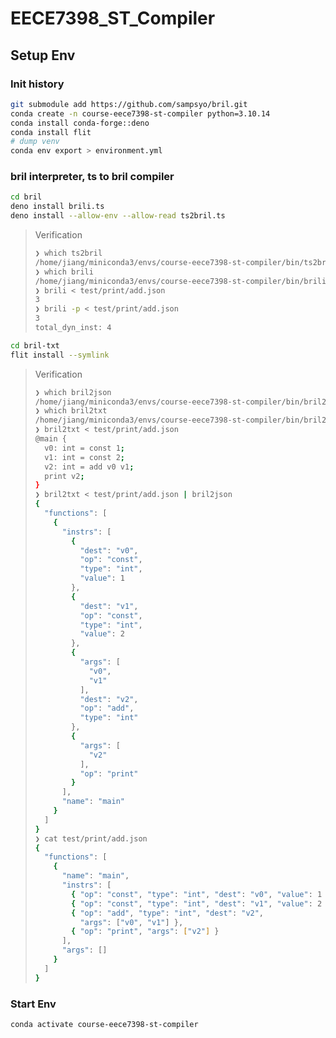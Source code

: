 # EECE7398_ST_Compiler


## Setup Env
### Init history
```bash
git submodule add https://github.com/sampsyo/bril.git
conda create -n course-eece7398-st-compiler python=3.10.14
conda install conda-forge::deno
conda install flit
# dump venv
conda env export > environment.yml
```

### bril interpreter, ts to bril compiler
```bash
cd bril
deno install brili.ts 
deno install --allow-env --allow-read ts2bril.ts
```
> Verification
> ```bash
> ❯ which ts2bril
> /home/jiang/miniconda3/envs/course-eece7398-st-compiler/bin/ts2bril
> ❯ which brili
> /home/jiang/miniconda3/envs/course-eece7398-st-compiler/bin/brili
> ❯ brili < test/print/add.json
> 3
> ❯ brili -p < test/print/add.json
> 3
> total_dyn_inst: 4
> ```

```bash
cd bril-txt
flit install --symlink
```
> Verification
> ```bash
> ❯ which bril2json
> /home/jiang/miniconda3/envs/course-eece7398-st-compiler/bin/bril2json
> ❯ which bril2txt
> /home/jiang/miniconda3/envs/course-eece7398-st-compiler/bin/bril2txt
> ❯ bril2txt < test/print/add.json
> @main {
>   v0: int = const 1;
>   v1: int = const 2;
>   v2: int = add v0 v1;
>   print v2;
> }
> ❯ bril2txt < test/print/add.json | bril2json
> {
>   "functions": [
>     {
>       "instrs": [
>         {
>           "dest": "v0",
>           "op": "const",
>           "type": "int",
>           "value": 1
>         },
>         {
>           "dest": "v1",
>           "op": "const",
>           "type": "int",
>           "value": 2
>         },
>         {
>           "args": [
>             "v0",
>             "v1"
>           ],
>           "dest": "v2",
>           "op": "add",
>           "type": "int"
>         },
>         {
>           "args": [
>             "v2"
>           ],
>           "op": "print"
>         }
>       ],
>       "name": "main"
>     }
>   ]
> }
> ❯ cat test/print/add.json
> {
>   "functions": [
>     {
>       "name": "main",
>       "instrs": [
>         { "op": "const", "type": "int", "dest": "v0", "value": 1 },
>         { "op": "const", "type": "int", "dest": "v1", "value": 2 },
>         { "op": "add", "type": "int", "dest": "v2",
>           "args": ["v0", "v1"] },
>         { "op": "print", "args": ["v2"] }
>       ],
>       "args": []
>     }
>   ]
> }
> ```


### Start Env
```bash
conda activate course-eece7398-st-compiler
```

